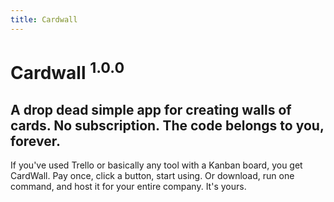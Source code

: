 ```yaml
---
title: Cardwall
---
```


# Cardwall <sup>1.0.0</sup>

## A drop dead simple app for creating walls of cards. No subscription. The code belongs to you, forever.

If you've used Trello or basically any tool with a Kanban board, you get CardWall. Pay once, click a button, start using. Or download, run one command, and host it for your entire company. It's yours.
